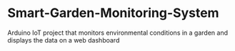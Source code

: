 # Smart-Garden-Monitoring-System
 Arduino IoT project that monitors environmental conditions in a garden and displays the data on a web dashboard

